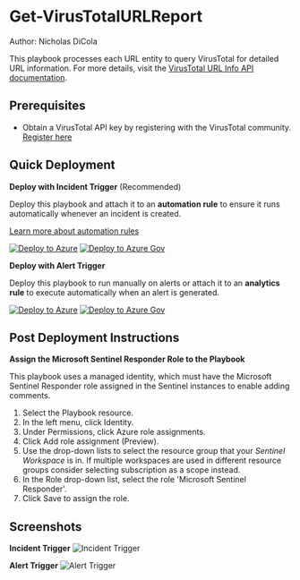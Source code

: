 # Get-VirusTotalURLReport
Author: Nicholas DiCola

This playbook processes each URL entity to query VirusTotal for detailed URL information. For more details, visit the [VirusTotal URL Info API documentation](https://developers.virustotal.com/v3.0/reference#url-info).

## Prerequisites
- Obtain a VirusTotal API key by registering with the VirusTotal community. [Register here](https://www.virustotal.com/gui/join-us)

## Quick Deployment
**Deploy with Incident Trigger** (Recommended)

Deploy this playbook and attach it to an **automation rule** to ensure it runs automatically whenever an incident is created.

[Learn more about automation rules](https://docs.microsoft.com/azure/sentinel/automate-incident-handling-with-automation-rules#creating-and-managing-automation-rules)

[![Deploy to Azure](https://aka.ms/deploytoazurebutton)](https://portal.azure.com/#create/Microsoft.Template/uri/https%3A%2F%2Fraw.githubusercontent.com%2FAzure%2FAzure-Sentinel%2Fmaster%2FSolutions%2FVirusTotal%2FPlaybooks%2FGet-VirusTotalURLReport%2Fincident-trigger%2Fazuredeploy.json) [![Deploy to Azure Gov](https://aka.ms/deploytoazuregovbutton)](https://portal.azure.us/#create/Microsoft.Template/uri/https%3A%2F%2Fraw.githubusercontent.com%2FAzure%2FAzure-Sentinel%2Fmaster%2FSolutions%2FVirusTotal%2FPlaybooks%2FGet-VirusTotalURLReport%2Fincident-trigger%2Fazuredeploy.json)

**Deploy with Alert Trigger**

Deploy this playbook to run manually on alerts or attach it to an **analytics rule** to execute automatically when an alert is generated.

[![Deploy to Azure](https://aka.ms/deploytoazurebutton)](https://portal.azure.com/#create/Microsoft.Template/uri/https%3A%2F%2Fraw.githubusercontent.com%2FAzure%2FAzure-Sentinel%2Fmaster%2FSolutions%2FVirusTotal%2FPlaybooks%2FGet-VirusTotalURLReport%2Falert-trigger%2Fazuredeploy.json) [![Deploy to Azure Gov](https://aka.ms/deploytoazuregovbutton)](https://portal.azure.us/#create/Microsoft.Template/uri/https%3A%2F%2Fraw.githubusercontent.com%2FAzure%2FAzure-Sentinel%2Fmaster%2FSolutions%2FVirusTotal%2FPlaybooks%2FGet-VirusTotalURLReport%2Falert-trigger%2Fazuredeploy.json)

## Post Deployment Instructions

**Assign the Microsoft Sentinel Responder Role to the Playbook**

This playbook uses a managed identity, which must have the Microsoft Sentinel Responder role assigned in the Sentinel instances to enable adding comments.

1. Select the Playbook resource.
2. In the left menu, click Identity.
3. Under Permissions, click Azure role assignments.
4. Click Add role assignment (Preview).
5. Use the drop-down lists to select the resource group that your *Sentinel Workspace* is in. If multiple workspaces are used in different resource groups consider selecting subscription as a scope instead.
6. In the Role drop-down list, select the role 'Microsoft Sentinel Responder'.
7. Click Save to assign the role.

## Screenshots
**Incident Trigger**
![Incident Trigger](https://raw.githubusercontent.com/Azure/Azure-Sentinel/master/Solutions/VirusTotal/Playbooks/Get-VirusTotalURLReport/incident-trigger/images/designerLight.png)

**Alert Trigger**
![Alert Trigger](https://raw.githubusercontent.com/Azure/Azure-Sentinel/master/Solutions/VirusTotal/Playbooks/Get-VirusTotalURLReport/alert-trigger/images/Get-VirusTotalURLReport_alert.png)